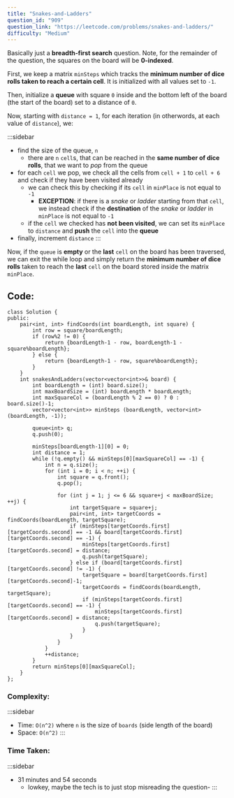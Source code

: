 ```yaml
---
title: "Snakes-and-Ladders"
question_id: "909"
question_link: "https://leetcode.com/problems/snakes-and-ladders/"
difficulty: "Medium"
---
```


Basically just a **breadth-first search** question. Note, for the remainder of the question, the squares on the board will be **0-indexed**.

First, we keep a matrix `minSteps` which tracks the **minimum number of dice rolls taken to reach a certain cell**.
It is initialized with all values set to `-1`.

Then, initialize a **queue** with square `0` inside and the bottom left of the board (the start of the board) set to a distance of `0`.

Now, starting with `distance = 1`, for each iteration (in otherwords, at each value of `distance`), we:

:::sidebar
- find the size of the queue, `n`
    - there are `n` `cell`s, that can be reached in the **same number of dice rolls**, that we want to *pop* from the queue
- for each `cell` we pop, we check all the cells from `cell + 1` to `cell + 6` and check if they have been visited already
    - we can check this by checking if its `cell` in `minPlace` is not equal to `-1`
        - **EXCEPTION**: if there is a *snake* or *ladder* starting from that `cell`, we instead check if the **destination** of the *snake* or *ladder* in `minPlace` is not equal to `-1`
    - if the `cell` we checked has **not been visited**, we can set its `minPlace` to `distance` and **push** the `cell` into the **queue**
- finally, increment `distance`
:::

Now, if the `queue` is **empty** or the **last** `cell` on the board has been traversed, 
we can exit the while loop and simply return the **minimum number of dice rolls** taken to reach the **last** `cell` on the board stored inside the matrix `minPlace`.

## Code<span>:</span>

```{.cpp}
class Solution {
public:
    pair<int, int> findCoords(int boardLength, int square) {
        int row = square/boardLength;
        if (row%2 != 0) {
            return {boardLength-1 - row, boardLength-1 - square%boardLength};
        } else {
            return {boardLength-1 - row, square%boardLength};
        }
    }
    int snakesAndLadders(vector<vector<int>>& board) {
        int boardLength = (int) board.size();
        int maxBoardSize = (int) boardLength * boardLength;
        int maxSquareCol = (boardLength % 2 == 0) ? 0 : board.size()-1;
        vector<vector<int>> minSteps (boardLength, vector<int> (boardLength, -1));

        queue<int> q;
        q.push(0);

        minSteps[boardLength-1][0] = 0;
        int distance = 1;
        while (!q.empty() && minSteps[0][maxSquareCol] == -1) {
            int n = q.size();
            for (int i = 0; i < n; ++i) {
                int square = q.front();
                q.pop();

                for (int j = 1; j <= 6 && square+j < maxBoardSize; ++j) {
                    int targetSquare = square+j;
                    pair<int, int> targetCoords = findCoords(boardLength, targetSquare);
                    if (minSteps[targetCoords.first][targetCoords.second] == -1 && board[targetCoords.first][targetCoords.second] == -1) {
                        minSteps[targetCoords.first][targetCoords.second] = distance;
                        q.push(targetSquare);
                    } else if (board[targetCoords.first][targetCoords.second] != -1) {
                        targetSquare = board[targetCoords.first][targetCoords.second]-1;
                        targetCoords = findCoords(boardLength, targetSquare);
                        if (minSteps[targetCoords.first][targetCoords.second] == -1) {
                            minSteps[targetCoords.first][targetCoords.second] = distance;
                            q.push(targetSquare);
                        }
                    }
                }
            }
            ++distance;
        }
        return minSteps[0][maxSquareCol];
    }
};
```

### Complexity<span>:</span>

:::sidebar
- Time: `O(n^2)` where `n` is the size of `boards` (side length of the board)
- Space: `O(n^2)`
:::

### Time Taken<span>:</span>

:::sidebar
- 31 minutes and 54 seconds
    - lowkey, maybe the tech is to just stop misreading the question-
:::
